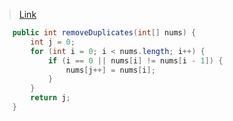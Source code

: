 > [Link](https://leetcode-cn.com/problems/remove-duplicates-from-sorted-array/)

```java
    public int removeDuplicates(int[] nums) {
        int j = 0;
        for (int i = 0; i < nums.length; i++) {
            if (i == 0 || nums[i] != nums[i - 1]) {
                nums[j++] = nums[i];
            }
        }
        return j;
    }
```